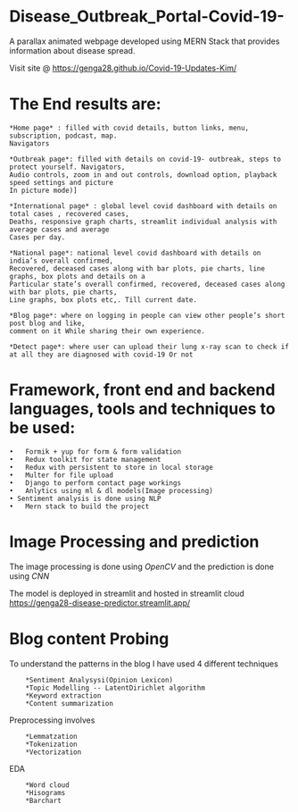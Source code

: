 # Disease_Outbreak_Portal-Covid-19-
A parallax animated webpage developed using MERN Stack that provides information about disease spread.

Visit site @ https://genga28.github.io/Covid-19-Updates-Kim/

# The End results are:

    *Home page* : filled with covid details, button links, menu, subscription, podcast, map.
    Navigators 

    *Outbreak page*: filled with details on covid-19- outbreak, steps to protect yourself. Navigators,
    Audio controls, zoom in and out controls, download option, playback speed settings and picture 
    In picture mode)]

    *International page* : global level covid dashboard with details on total cases , recovered cases,
    Deaths, responsive graph charts, streamlit individual analysis with average cases and average 
    Cases per day.

    *National page*: national level covid dashboard with details on india’s overall confirmed,
    Recovered, deceased cases along with bar plots, pie charts, line graphs, box plots and details on a 
    Particular state’s overall confirmed, recovered, deceased cases along with bar plots, pie charts,
    Line graphs, box plots etc,. Till current date.
    
    *Blog page*: where on logging in people can view other people’s short post blog and like, 
    comment on it While sharing their own experience.

    *Detect page*: where user can upload their lung x-ray scan to check if at all they are diagnosed with covid-19 Or not


# Framework, front end and backend languages, tools and techniques to be used: 

    •	Formik + yup for form & form validation
    •	Redux toolkit for state management
    •	Redux with persistent to store in local storage
    •	Multer for file upload
    •	Django to perform contact page workings
    •	Anlytics using ml & dl models(Image processing)
    • Sentiment analysis is done using NLP
    •	Mern stack to build the project


# Image Processing and prediction 

The image processing is done using *OpenCV* and the prediction is done using *CNN*

The model is deployed in streamlit and hosted in streamlit cloud
https://genga28-disease-predictor.streamlit.app/

# Blog content Probing 

To understand the patterns in the blog I have used 4 different techniques
        
        *Sentiment Analysysi(Opinion Lexicon)
        *Topic Modelling -- LatentDirichlet algorithm
        *Keyword extraction 
        *Content summarization
        
Preprocessing involves
        
        *Lemmatzation
        *Tokenization
        *Vectorization
        
EDA

        *Word cloud
        *Hisograms
        *Barchart
        
